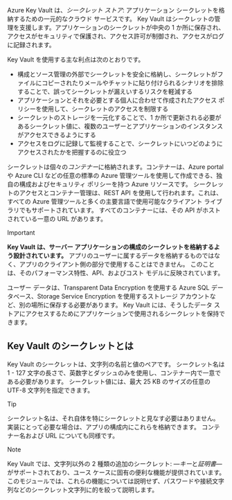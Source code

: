 Azure Key Vault は、*シークレット ストア*: アプリケーション シークレットを格納するための一元的なクラウド サービスです。 Key Vault はシークレットの管理を支援します。アプリケーションのシークレットが中央の 1 か所に保存され、アクセスがセキュリティで保護され、アクセス許可が制御され、アクセスがログに記録されます。

Key Vault を使用する主な利点は次のとおりです。

- 構成とソース管理の外部でシークレットを安全に格納し、シークレットがファイルにコピーされたりメールやチャットに貼り付けられるシナリオを排除することで、誤ってシークレットが漏えいするリスクを軽減する
- アプリケーションとそれを必要とする個人に合わせて作成されたアクセス ポリシーを使用して、シークレットのアクセスを制限する
- シークレットのストレージを一元化することで、1 か所で更新される必要があるシークレット値に、複数のユーザーとアプリケーションのインスタンスがアクセスできるようにする
- アクセスをログに記録して監視することで、シークレットにいつどのようにアクセスされたかを把握するのに役立つ

シークレットは個々の*コンテナー*に格納されます。コンテナーは、Azure portal や Azure CLI などの任意の標準の Azure 管理ツールを使用して作成できる、独自の構成およびセキュリティ ポリシーを持つ Azure リソースです。 シークレットのアクセスとコンテナー管理は、REST API を使用して行われます。これは、すべての Azure 管理ツールと多くの主要言語で使用可能なクライアント ライブラリでもサポートされています。 すべてのコンテナーには、その API がホストされている一意の URL があります。

> [!IMPORTANT]
> **Key Vault は、サーバー アプリケーションの構成のシークレットを格納するよう設計されています。** アプリのユーザーに属するデータを格納するものではなく、アプリのクライアント側の部分で使用することはできません。 このことは、そのパフォーマンス特性、API、およびコスト モデルに反映されています。
>
> ユーザー データは、Transparent Data Encryption を使用する Azure SQL データベース、Storage Service Encryption を使用するストレージ アカウントなど、別の場所に保存する必要があります。 Key Vault には、そうしたデータ ストアにアクセスするためにアプリケーションで使用されるシークレットを保持できます。

## <a name="what-is-a-secret-in-key-vault"></a>Key Vault のシークレットとは

Key Vault のシークレットは、文字列の名前と値のペアです。 シークレット名は 1 - 127 文字の長さで、英数字とダッシュのみを使用し、コンテナー内で一意である必要があります。 シークレット値には、最大 25 KB のサイズの任意の UTF-8 文字列を指定できます。

> [!TIP]
> シークレット名は、それ自体を特にシークレットと見なす必要はありません。 実装にとって必要な場合は、アプリの構成内にこれらを格納できます。 コンテナー名および URL についても同様です。

> [!NOTE]
> Key Vault では、文字列以外の 2 種類の追加のシークレット: &mdash;*キー*と*証明書*&mdash;がサポートされており、ユース ケースに固有の便利な機能が提供されています。 このモジュールでは、これらの機能については説明せず、パスワードや接続文字列などのシークレット文字列に的を絞って説明します。

